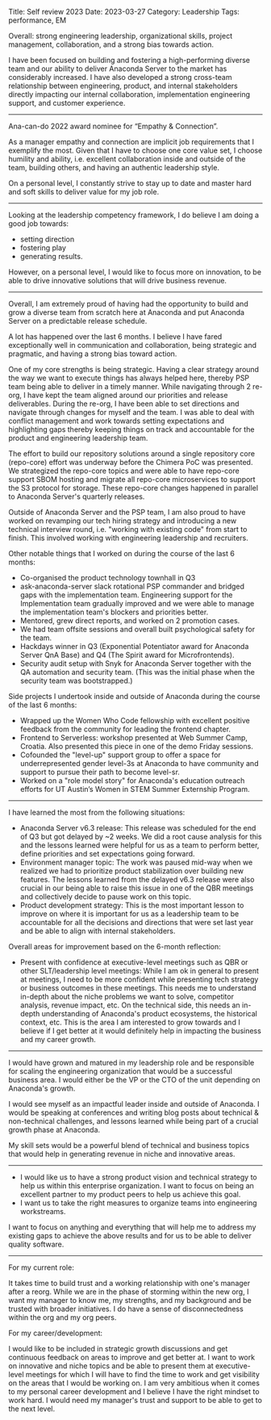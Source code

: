 Title: Self review 2023
Date: 2023-03-27
Category: Leadership
Tags: performance, EM

Overall: strong engineering leadership, organizational skills, project management, collaboration, and a strong bias towards action.

I have been focused on building and fostering a high-performing diverse team and our ability to deliver Anaconda Server to the market has considerably increased. I have also developed a strong cross-team relationship between engineering, product, and internal stakeholders directly impacting our internal collaboration, implementation engineering support, and customer experience.

---

Ana-can-do 2022 award nominee for “Empathy & Connection”.

As a manager empathy and connection are implicit job requirements that I exemplify the most. Given that I have to choose one core value set, I choose humility and ability, i.e. excellent collaboration inside and outside of the team, building others, and having an authentic leadership style.

On a personal level, I constantly strive to stay up to date and master hard and soft skills to deliver value for my job role.

---

Looking at the leadership competency framework, I do believe I am doing a good job towards:
- setting direction
- fostering play
- generating results.

However, on a personal level, I would like to focus more on innovation, to be able to drive innovative solutions that will drive business revenue.

---

Overall, I am extremely proud of having had the opportunity to build and grow a diverse team from scratch here at Anaconda and put Anaconda Server on a predictable release schedule.

A lot has happened over the last 6 months. I believe I have fared exceptionally well in communication and collaboration, being strategic and pragmatic, and having a strong bias toward action.

One of my core strengths is being strategic. Having a clear strategy around the way we want to execute things has always helped here, thereby PSP team being able to deliver in a timely manner. While navigating through 2 re-org, I have kept the team aligned around our priorities and release deliverables. During the re-org, I have been able to set directions and navigate through changes for myself and the team. I was able to deal with conflict management and work towards setting expectations and highlighting gaps thereby keeping things on track and accountable for the product and engineering leadership team.

The effort to build our repository solutions around a single repository core (repo-core) effort was underway before the Chimera PoC was presented. We strategized the repo-core topics and were able to have repo-core support SBOM hosting and migrate all repo-core microservices to support the S3 protocol for storage. These repo-core changes happened in parallel to Anaconda Server's quarterly releases.

Outside of Anaconda Server and the PSP team, I am also proud to have worked on revamping our tech hiring strategy and introducing a new technical interview round, i.e. "working with existing code" from start to finish. This involved working with engineering leadership and recruiters.

Other notable things that I worked on during the course of the last 6 months:

- Co-organised the product technology townhall in Q3
- ask-anaconda-server slack rotational PSP commander and bridged gaps with the implementation team. Engineering support for the Implementation team gradually improved and we were able to manage the implementation team's blockers and priorities better.
- Mentored, grew direct reports, and worked on 2 promotion cases.
- We had team offsite sessions and overall built psychological safety for the team.
- Hackdays winner in Q3 (Exponential Potentiator award for Anaconda Server QnA Base) and Q4 (The Spirit award for Microfrontends).
- Security audit setup with Snyk for Anaconda Server together with the QA automation and security team. (This was the initial phase when the security team was bootstrapped.)

Side projects I undertook inside and outside of Anaconda during the course of the last 6 months:

- Wrapped up the Women Who Code fellowship with excellent positive feedback from the community for leading the frontend chapter.
- Frontend to Serverless: workshop presented at Web Summer Camp, Croatia. Also presented this piece in one of the demo Friday sessions.
- Cofounded the "level-up" support group to offer a space for underrepresented gender level-3s at Anaconda to have community and support to pursue their path to become level-sr.
- Worked on a "role model story" for Anaconda's education outreach efforts for UT Austin’s Women in STEM Summer Externship Program.

---

I have learned the most from the following situations:

- Anaconda Server v6.3 release: This release was scheduled for the end of Q3 but got delayed by ~2 weeks. We did a root cause analysis for this and the lessons learned were helpful for us as a team to perform better, define priorities and set expectations going forward.
- Environment manager topic: The work was paused mid-way when we realized we had to prioritize product stabilization over building new features. The lessons learned from the delayed v6.3 release were also crucial in our being able to raise this issue in one of the QBR meetings and collectively decide to pause work on this topic.
- Product development strategy: This is the most important lesson to improve on where it is important for us as a leadership team to be accountable for all the decisions and directions that were set last year and be able to align with internal stakeholders.

Overall areas for improvement based on the 6-month reflection:

- Present with confidence at executive-level meetings such as QBR or other SLT/leadership level meetings: While I am ok in general to present at meetings, I need to be more confident while presenting tech strategy or business outcomes in these meetings. This needs me to understand in-depth about the niche problems we want to solve, competitor analysis, revenue impact, etc. On the technical side, this needs an in-depth understanding of Anaconda's product ecosystems, the historical context, etc. This is the area I am interested to grow towards and I believe if I get better at it would definitely help in impacting the business and my career growth.

---

I would have grown and matured in my leadership role and be responsible for scaling the engineering organization that would be a successful business area. I would either be the VP or the CTO of the unit depending on Anaconda's growth.

I would see myself as an impactful leader inside and outside of Anaconda. I would be speaking at conferences and writing blog posts about technical & non-technical challenges, and lessons learned while being part of a crucial growth phase at Anaconda.

My skill sets would be a powerful blend of technical and business topics that would help in generating revenue in niche and innovative areas.

---

- I would like us to have a strong product vision and technical strategy to help us within this enterprise organization. I want to focus on being an excellent partner to my product peers to help us achieve this goal.
- I want us to take the right measures to organize teams into engineering workstreams.

I want to focus on anything and everything that will help me to address my existing gaps to achieve the above results and for us to be able to deliver quality software.

---

For my current role:

It takes time to build trust and a working relationship with one's manager after a reorg. While we are in the phase of storming within the new org, I want my manager to know me, my strengths, and my background and be trusted with broader initiatives. I do have a sense of disconnectedness within the org and my org peers.

For my career/development:

I would like to be included in strategic growth discussions and get continuous feedback on areas to improve and get better at. I want to work on innovative and niche topics and be able to present them at executive-level meetings for which I will have to find the time to work and get visibility on the areas that I would be working on.
I am very ambitious when it comes to my personal career development and I believe I have the right mindset to work hard. I would need my manager's trust and support to be able to get to the next level.












